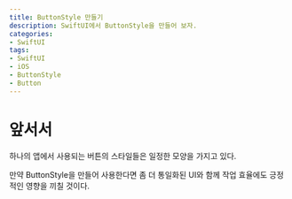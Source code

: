 ```yaml
---
title: ButtonStyle 만들기
description: SwiftUI에서 ButtonStyle을 만들어 보자.
categories:
- SwiftUI
tags:
- SwiftUI
- iOS
- ButtonStyle
- Button
---
```


# 앞서서
하나의 앱에서 사용되는 버튼의 스타일들은 일정한 모양을 가지고 있다.

만약 ButtonStyle을 만들어 사용한다면 좀 더 통일화된 UI와 함께 작업 효율에도 긍정적인 영향을 끼칠 것이다.